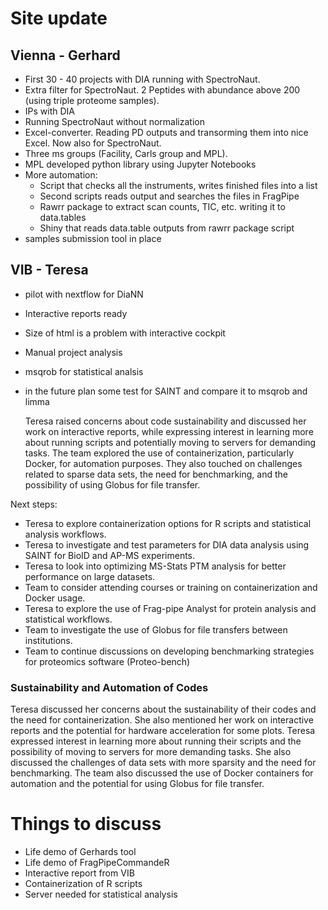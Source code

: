 # Site update

## Vienna - Gerhard
- First 30 - 40 projects with DIA running with SpectroNaut.
- Extra filter for SpectroNaut. 2 Peptides with abundance above 200 (using triple proteome samples).
- IPs with DIA
- Running SpectroNaut without normalization
- Excel-converter. Reading PD outputs and transorming them into nice Excel. Now also for SpectroNaut.
- Three ms groups (Facility, Carls group and MPL).
- MPL developed python library using Jupyter Notebooks
- More automation:
  * Script that checks all the instruments, writes finished files into a list
  * Second scripts reads output and searches the files in FragPipe
  * Rawrr package to extract scan counts, TIC, etc. writing it to data.tables
  * Shiny that reads data.table outputs from rawrr package script
- samples submission tool in place

## VIB - Teresa
- pilot with nextflow for DiaNN
- Interactive reports ready
- Size of html is a problem with interactive cockpit
- Manual project analysis
- msqrob for statistical analsis
- in the future plan some test for SAINT and compare it to msqrob and limma

  Teresa raised concerns about code sustainability and discussed her work on interactive reports, while expressing interest in learning more about running scripts and potentially moving to servers for demanding tasks. The team explored the use of containerization, particularly Docker, for automation purposes. They also touched on challenges related to sparse data sets, the need for benchmarking, and the possibility of using Globus for file transfer.

Next steps:
- Teresa to explore containerization options for R scripts and statistical analysis workflows.
- Teresa to investigate and test parameters for DIA data analysis using SAINT for BioID and AP-MS experiments.
- Teresa to look into optimizing MS-Stats PTM analysis for better performance on large datasets.
- Team to consider attending courses or training on containerization and Docker usage.
- Teresa to explore the use of Frag-pipe Analyst for protein analysis and statistical workflows.
- Team to investigate the use of Globus for file transfers between institutions.
- Team to continue discussions on developing benchmarking strategies for proteomics software (Proteo-bench)

### Sustainability and Automation of Codes
Teresa discussed her concerns about the sustainability of their codes and the need for containerization. She also mentioned her work on interactive reports and the potential for hardware acceleration for some plots. Teresa expressed interest in learning more about running their scripts and the possibility of moving to servers for more demanding tasks. She also discussed the challenges of data sets with more sparsity and the need for benchmarking. The team also discussed the use of Docker containers for automation and the potential for using Globus for file transfer.



# Things to discuss
- Life demo of Gerhards tool
- Life demo of FragPipeCommandeR
- Interactive report from VIB
- Containerization of R scripts
- Server needed for statistical analysis
